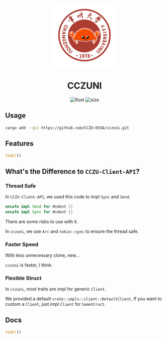 <div align=center>
  <img width=200 src="doc\logo.png"  alt="logo"/>
  <h1 align="center">CCZUNI</h1>
</div>

<div align=center>
    <img src="https://img.shields.io/badge/Rust-2021-brown" alt="Rust">
    <img src="https://img.shields.io/github/languages/code-size/CCZU-OSSA/cczuni?color=green" alt="size">
</div>


## Usage

```sh
cargo add --git https://github.com/CCZU-OSSA/cczuni.git
```
## Features

```rust
todo!()
```

## What's the Difference to `CCZU-Client-API`?

### Thread Safe

In `CCZU-Client-API`, we used this code to impl `Sync` and `Send`.

```rust
unsafe impl Send for #ident {}
unsafe impl Sync for #ident {}
```

There are some risks to use with it.

In `cczuni`, we use `Arc` and `tokio::sync` to ensure the thread safe.

### Faster Speed

With less unnecessary clone, new...

`cczuni` is faster, I think.

### Flexible Struct

In `cczuni`, most traits are impl for generic `Client`.

We provided a default `crate::impls::client::DefaultClient`, If you want to custom a `Client`, just impl `Client` for `SomeStruct`.

## Docs

```rust
todo!()
```